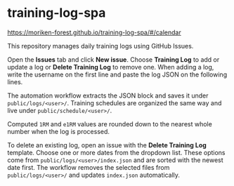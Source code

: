 # training-log-spa

https://moriken-forest.github.io/training-log-spa/#/calendar


This repository manages daily training logs using GitHub Issues.

Open the **Issues** tab and click **New issue**. Choose **Training Log** to add or update a log or **Delete Training Log** to remove one.
When adding a log, write the username on the first line and paste the log JSON on the following lines.

The automation workflow extracts the JSON block and saves it under `public/logs/<user>/`.
Training schedules are organized the same way and live under `public/schedule/<user>/`.

Computed `1RM` and `e1RM` values are rounded down to the nearest whole number when the log is processed.

To delete an existing log, open an issue with the **Delete Training Log** template.
Choose one or more dates from the dropdown list. These options come from `public/logs/<user>/index.json`
and are sorted with the newest date first. The workflow removes the selected files
from `public/logs/<user>/` and updates `index.json` automatically.

